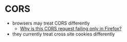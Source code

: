 # CORS

- browsers may treat CORS differently
  - [Why is this CORS request failing only in Firefox?](https://stackoverflow.com/questions/24514666/why-is-this-cors-request-failing-only-in-firefox)
- they currently treat cross site cookies differently
